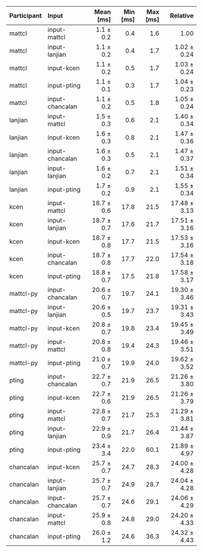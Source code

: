 | Participant | Input | Mean [ms] | Min [ms] | Max [ms] | Relative |
|:---|:---|---:|---:|---:|---:|
| mattcl | input-mattcl | 1.1 ± 0.2 | 0.4 | 1.6 | 1.00 |
| mattcl | input-lanjian | 1.1 ± 0.2 | 0.4 | 1.7 | 1.02 ± 0.24 |
| mattcl | input-kcen | 1.1 ± 0.2 | 0.5 | 1.7 | 1.03 ± 0.24 |
| mattcl | input-pting | 1.1 ± 0.1 | 0.3 | 1.7 | 1.04 ± 0.23 |
| mattcl | input-chancalan | 1.1 ± 0.2 | 0.5 | 1.8 | 1.05 ± 0.24 |
| lanjian | input-mattcl | 1.5 ± 0.3 | 0.6 | 2.1 | 1.40 ± 0.34 |
| lanjian | input-kcen | 1.6 ± 0.3 | 0.8 | 2.1 | 1.47 ± 0.36 |
| lanjian | input-chancalan | 1.6 ± 0.3 | 0.5 | 2.1 | 1.47 ± 0.37 |
| lanjian | input-lanjian | 1.6 ± 0.2 | 0.7 | 2.1 | 1.51 ± 0.34 |
| lanjian | input-pting | 1.7 ± 0.2 | 0.9 | 2.1 | 1.55 ± 0.34 |
| kcen | input-mattcl | 18.7 ± 0.6 | 17.8 | 21.5 | 17.48 ± 3.13 |
| kcen | input-lanjian | 18.7 ± 0.7 | 17.6 | 21.7 | 17.51 ± 3.16 |
| kcen | input-kcen | 18.7 ± 0.8 | 17.7 | 21.5 | 17.53 ± 3.16 |
| kcen | input-chancalan | 18.7 ± 0.8 | 17.7 | 22.0 | 17.54 ± 3.18 |
| kcen | input-pting | 18.8 ± 0.7 | 17.5 | 21.8 | 17.58 ± 3.17 |
| mattcl-py | input-chancalan | 20.6 ± 0.7 | 19.7 | 24.1 | 19.30 ± 3.46 |
| mattcl-py | input-lanjian | 20.6 ± 0.5 | 19.7 | 23.7 | 19.31 ± 3.43 |
| mattcl-py | input-kcen | 20.8 ± 0.7 | 19.8 | 23.4 | 19.45 ± 3.49 |
| mattcl-py | input-mattcl | 20.8 ± 0.8 | 19.4 | 24.3 | 19.46 ± 3.51 |
| mattcl-py | input-pting | 21.0 ± 0.7 | 19.9 | 24.0 | 19.62 ± 3.52 |
| pting | input-chancalan | 22.7 ± 0.7 | 21.9 | 26.5 | 21.26 ± 3.80 |
| pting | input-kcen | 22.7 ± 0.6 | 21.9 | 26.5 | 21.26 ± 3.79 |
| pting | input-mattcl | 22.8 ± 0.7 | 21.7 | 25.3 | 21.29 ± 3.81 |
| pting | input-lanjian | 22.9 ± 0.9 | 21.7 | 26.4 | 21.44 ± 3.87 |
| pting | input-pting | 23.4 ± 3.4 | 22.0 | 60.1 | 21.89 ± 4.97 |
| chancalan | input-kcen | 25.7 ± 0.7 | 24.7 | 28.3 | 24.00 ± 4.28 |
| chancalan | input-lanjian | 25.7 ± 0.7 | 24.9 | 28.7 | 24.04 ± 4.28 |
| chancalan | input-chancalan | 25.7 ± 0.7 | 24.6 | 29.1 | 24.06 ± 4.29 |
| chancalan | input-mattcl | 25.9 ± 0.8 | 24.8 | 29.0 | 24.20 ± 4.33 |
| chancalan | input-pting | 26.0 ± 1.2 | 24.6 | 36.3 | 24.32 ± 4.43 |
